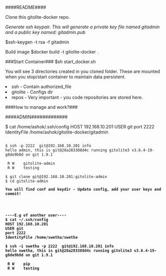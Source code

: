 ####README####

Clone this gitolite-docker repo.

*Generate ssh keypair. This will generate a private key file named gitadmin and a public key named: gitadmin.pub*

$ssh-keygen -t rsa -f gitadmin

Build image
$docker build -t gitolite-docker . 

###Start Container###
$sh start_docker.sh

<p>
You will see 3 directories created in you cloned folder. 
These are mounted when you stop/start container to maintain data persistent.
<br>
<li>ssh - Contain authorized_file      
<li>gitolite  - Configs dir
<li>repos  - Very important - you code repositories are stored here.
</p>

###How to manage and work?###

####ADMIN#############

$ cat  /home/ashok/.ssh/config 
HOST 192.168.10.201
USER git
port 2222
IdentityFile /home/ashok/gitolite-docker/gitadmin
<pre><code>
$ ssh -p 2222  git@192.168.10.201 info
hello admin, this is git@28a283388d4c running gitolite3 v3.6.4-19-g8de9b8d on git 1.9.1

 R W	gitolite-admin
 R W	testing

$ git clone git@192.168.10.201:gitolite-admin
$ cd gitolite-admin
<p><b>You will find conf and keydir - Update config, add your user keys and commit!</p>
</pre></code>
<pre><code>
----E.g of another user----
$ cat ~/.ssh/config 
HOST 192.168.10.201
USER git
port 2222
IdentityFile /home/swetha/swetha

$ ssh -i swetha -p 2222  git@192.168.10.201 info
hello swetha, this is git@28a283388d4c running gitolite3 v3.6.4-19-g8de9b8d on git 1.9.1

 R W	pip
 R W	testing
</pre></code>

